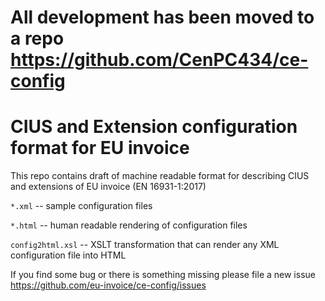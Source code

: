 # All development has been moved to a repo https://github.com/CenPC434/ce-config

# CIUS and Extension configuration format for EU invoice

This repo contains draft of machine readable format for describing CIUS and extensions of EU invoice (EN 16931-1:2017)

`*.xml` -- sample configuration files

`*.html` -- human readable rendering of configuration files

`config2html.xsl` -- XSLT transformation that can render any XML configuration file into HTML

If you find some bug or there is something missing please file a new issue https://github.com/eu-invoice/ce-config/issues


